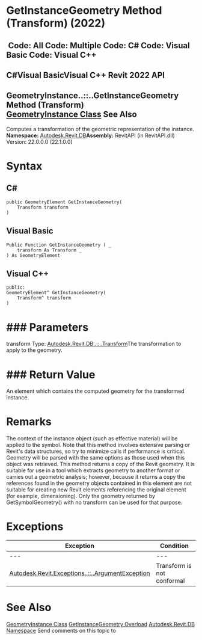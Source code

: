 # GetInstanceGeometry Method (Transform) (2022)

﻿
 Code: All Code: Multiple Code: C# Code: Visual Basic Code: Visual C++   
---  
C#Visual BasicVisual C++
Revit 2022 API  
---  
GeometryInstance..::..GetInstanceGeometry Method (Transform)  
[GeometryInstance Class](fe25b14f-5866-ca0f-a660-c157484c3a56.md "GeometryInstance Class") See Also  
---  
Computes a transformation of the geometric representation of the instance.
**Namespace:** [Autodesk.Revit.DB](87546ba7-461b-c646-cbb1-2cb8f5bff8b2.md "Autodesk.Revit.DB Namespace")**Assembly:** RevitAPI (in RevitAPI.dll) Version: 22.0.0.0 (22.1.0.0)
# Syntax
C#  
---  
```text
public GeometryElement GetInstanceGeometry(
	Transform transform
)
```
  
Visual Basic  
---  
```text
Public Function GetInstanceGeometry ( _
	transform As Transform _
) As GeometryElement
```
  
Visual C++  
---  
```text
public:
GeometryElement^ GetInstanceGeometry(
	Transform^ transform
)
```
  
# ### Parameters
transform
    Type: [Autodesk.Revit.DB..::..Transform](58dd01c8-b3fc-7142-e4f3-c524079a282d.md "Transform Class")The transformation to apply to the geometry.
# ### Return Value
An element which contains the computed geometry for the transformed instance.
# Remarks
The context of the instance object (such as effective material) will be applied to the symbol. Note that this method involves extensive parsing or Revit's data structures, so try to minimize calls if performance is critical. Geometry will be parsed with the same options as those used when this object was retrieved. This method returns a copy of the Revit geometry. It is suitable for use in a tool which extracts geometry to another format or carries out a geometric analysis; however, because it returns a copy the references found in the geometry objects contained in this element are not suitable for creating new Revit elements referencing the original element (for example, dimensioning). Only the geometry returned by GetSymbolGeometry() with no transform can be used for that purpose. 
# Exceptions
| Exception | Condition |
| --- | --- |
| --- | --- |
| [Autodesk.Revit.Exceptions..::..ArgumentException](2e6e4206-97a8-dd4b-df5d-4269f4bb6088.md "ArgumentException Class") | Transform is not conformal |

# See Also
[GeometryInstance Class](fe25b14f-5866-ca0f-a660-c157484c3a56.md "GeometryInstance Class")
[GetInstanceGeometry Overload](78c57647-ef0f-2d9d-2e16-d221fd5255c2.md "GetInstanceGeometry Method")
[Autodesk.Revit.DB Namespace](87546ba7-461b-c646-cbb1-2cb8f5bff8b2.md "Autodesk.Revit.DB Namespace")
Send comments on this topic to 